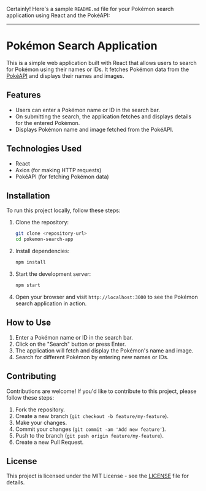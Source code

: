 Certainly! Here's a sample `README.md` file for your Pokémon search application using React and the PokéAPI:

---

# Pokémon Search Application

This is a simple web application built with React that allows users to search for Pokémon using their names or IDs. It fetches Pokémon data from the [PokéAPI](https://pokeapi.co/) and displays their names and images.

## Features

- Users can enter a Pokémon name or ID in the search bar.
- On submitting the search, the application fetches and displays details for the entered Pokémon.
- Displays Pokémon name and image fetched from the PokéAPI.

## Technologies Used

- React
- Axios (for making HTTP requests)
- PokéAPI (for fetching Pokémon data)

## Installation

To run this project locally, follow these steps:

1. Clone the repository:

   ```bash
   git clone <repository-url>
   cd pokemon-search-app
   ```

2. Install dependencies:

   ```bash
   npm install
   ```

3. Start the development server:

   ```bash
   npm start
   ```

4. Open your browser and visit `http://localhost:3000` to see the Pokémon search application in action.

## How to Use

1. Enter a Pokémon name or ID in the search bar.
2. Click on the "Search" button or press Enter.
3. The application will fetch and display the Pokémon's name and image.
4. Search for different Pokémon by entering new names or IDs.

## Contributing

Contributions are welcome! If you'd like to contribute to this project, please follow these steps:

1. Fork the repository.
2. Create a new branch (`git checkout -b feature/my-feature`).
3. Make your changes.
4. Commit your changes (`git commit -am 'Add new feature'`).
5. Push to the branch (`git push origin feature/my-feature`).
6. Create a new Pull Request.

## License

This project is licensed under the MIT License - see the [LICENSE](LICENSE) file for details.

